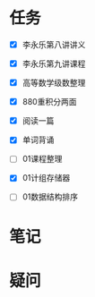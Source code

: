 ```toc
```
# 任务
- [x] 李永乐第八讲讲义
- [x] 李永乐第九讲课程
- [x] 高等数学级数整理
- [x] 880重积分两面
- [x] 阅读一篇
- [x] 单词背诵
- [ ] 01课程整理
- [x] 01计组存储器
- [ ] 01数据结构排序


# 笔记

# 疑问



